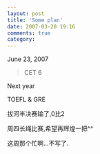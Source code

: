 ```yaml
---
layout: post
title: 'Some plan'
date: 2007-03-20 19:16
comments: true
category: 
---
```

    

June 23, 2007

> 
> 
> CET 6

Next year

TOEFL & GRE

拔河半决赛输了,0比2

周四长绳比赛,希望再辉煌一把^^

这周那个忙啊...不写了.
